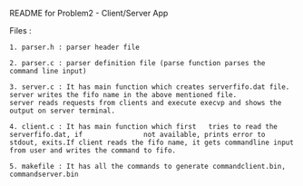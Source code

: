 README for Problem2 - Client/Server App

Files :

	1. parser.h : parser header file

	2. parser.c : parser definition file (parse function parses the command line input)

	3. server.c : It has main function which creates serverfifo.dat file.
	server writes the fifo name in the above mentioned file.
	server reads requests from clients and execute execvp and shows the output on server terminal.

	4. client.c : It has main function which first 	 tries to read the serverfifo.dat, if 				not available, prints error to stdout, exits.If client reads the fifo name, it gets commandline input from user and writes the command to fifo.

	5. makefile : It has all the commands to generate commandclient.bin, commandserver.bin